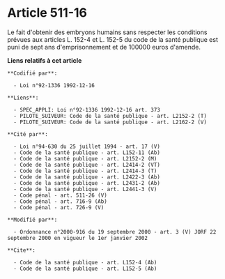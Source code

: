 # Article 511-16

Le fait d'obtenir des embryons humains sans respecter les conditions prévues aux articles L. 152-4 et L. 152-5 du code de la
santé publique est puni de sept ans d'emprisonnement et de 100000 euros d'amende.

**Liens relatifs à cet article**

	**Codifié par**:

	  - Loi n°92-1336 1992-12-16

	**Liens**:

	  - SPEC_APPLI: Loi n°92-1336 1992-12-16 art. 373
	  - PILOTE_SUIVEUR: Code de la santé publique - art. L2152-2 (T)
	  - PILOTE_SUIVEUR: Code de la santé publique - art. L2162-2 (V)

	**Cité par**:

	  - Loi n°94-630 du 25 juillet 1994 - art. 17 (V)
	  - Code de la santé publique - art. L152-11 (Ab)
	  - Code de la santé publique - art. L2152-2 (M)
	  - Code de la santé publique - art. L2414-2 (VT)
	  - Code de la santé publique - art. L2414-3 (T)
	  - Code de la santé publique - art. L2422-3 (Ab)
	  - Code de la santé publique - art. L2431-2 (Ab)
	  - Code de la santé publique - art. L2441-3 (V)
	  - Code pénal - art. 511-26 (V)
	  - Code pénal - art. 716-9 (Ab)
	  - Code pénal - art. 726-9 (V)

	**Modifié par**:

	  - Ordonnance n°2000-916 du 19 septembre 2000 - art. 3 (V) JORF 22 septembre 2000 en vigueur le 1er janvier 2002

	**Cite**:

	  - Code de la santé publique - art. L152-4 (Ab)
	  - Code de la santé publique - art. L152-5 (Ab)
